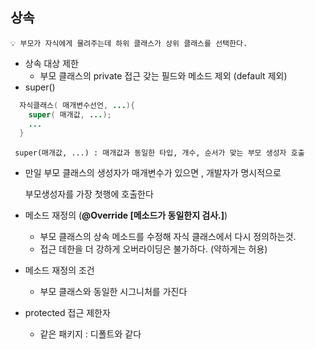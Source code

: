 
## 상속

```
💡 부모가 자식에게 물려주는데 하위 클래스가 상위 클래스를 선택한다.
```

- 상속 대상 제한
    - 부모 클래스의 private 접근 갖는 필드와 메소드 제외 (default 제외)
- super()
```java
  자식클래스( 매개변수선언, ...){
    super( 매개값, ...);
    ...
  }
```
```
 super(매개값, ...) : 매개값과 동일한 타입, 개수, 순서가 맞는 부모 생성자 호출
```
- 만일 부모 클래스의 생성자가 매개변수가 있으면 , 개발자가 명시적으로 

    부모생성자를 가장 첫행에 호출한다
        
- 메소드 재정의 (**@Override [메소드가 동일한지 검사.]**)
    - 부모 클래스의 상속 메소드를 수정해 자식 클래스에서 다시 정의하는것.
    - 접근 데한을 더 강하게 오버라이딩은 불가하다. (약하게는 허용)
- 메소드 재정의 조건
    - 부모 클래스와 동일한 시그니처를 가진다
- protected 접근 제한자
    - 같은 패키지 : 디폴트와 같다
